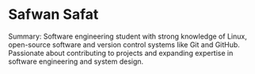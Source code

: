 # Safwan Safat

Summary:
Software engineering student with strong knowledge of Linux, open-source software and
version control systems like Git and GitHub. Passionate about contributing to projects and
expanding expertise in software engineering and system design.

